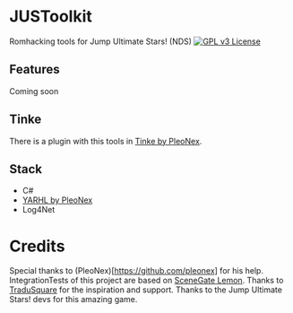 # JUSToolkit
Romhacking tools for Jump Ultimate Stars! (NDS)
[![GPL v3 License](https://img.shields.io/badge/license-GPL%20V3-blue.svg?style=flat)](http://www.gnu.org/copyleft/gpl.html)

## Features
Coming soon

## Tinke
There is a plugin with this tools in [Tinke by PleoNex](https://github.com/pleonex/tinke).

## Stack
- C#
- [YARHL by PleoNex](https://github.com/SceneGate/Yarhl)
- Log4Net

# Credits
Special thanks to (PleoNex)[https://github.com/pleonex] for his help. IntegrationTests of this project are based on [SceneGate Lemon](https://github.com/SceneGate/Lemon).
Thanks to [TraduSquare](https://tradusquare.es) for the inspiration and support.
Thanks to the Jump Ultimate Stars! devs for this amazing game.
